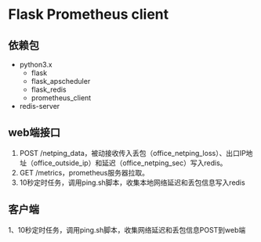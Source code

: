 # Flask Prometheus client

## 依赖包
- python3.x
  - flask
  - flask_apscheduler
  - flask_redis
  - prometheus_client
- redis-server

## web端接口
1. POST /netping_data，被动接收传入丢包（office_netping_loss）、出口IP地址（office_outside_ip）和延迟（office_netping_sec）写入redis。
2. GET /metrics，prometheus服务器拉取。
3. 10秒定时任务，调用ping.sh脚本，收集本地网络延迟和丢包信息写入redis


## 客户端
1、10秒定时任务，调用ping.sh脚本，收集网络延迟和丢包信息POST到web端
